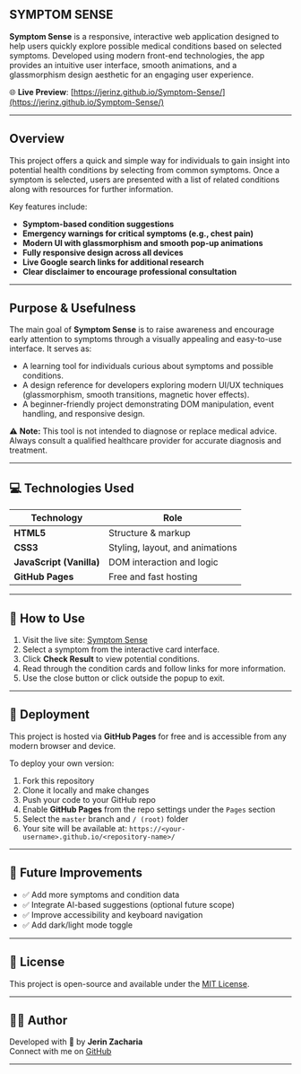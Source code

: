 ## **SYMPTOM SENSE**

**Symptom Sense** is a responsive, interactive web application designed to help users quickly explore possible medical conditions based on selected symptoms. Developed using modern front-end technologies, the app provides an intuitive user interface, smooth animations, and a glassmorphism design aesthetic for an engaging user experience.

🌐 **Live Preview**: [https://jerinz.github.io/Symptom-Sense/](https://jerinz.github.io/Symptom-Sense/)

---

##   Overview

This project offers a quick and simple way for individuals to gain insight into potential health conditions by selecting from common symptoms. Once a symptom is selected, users are presented with a list of related conditions along with resources for further information.

Key features include:

-   **Symptom-based condition suggestions**
-   **Emergency warnings for critical symptoms (e.g., chest pain)**
-   **Modern UI with glassmorphism and smooth pop-up animations**
-   **Fully responsive design across all devices**
-   **Live Google search links for additional research**
-   **Clear disclaimer to encourage professional consultation**

---

##   Purpose & Usefulness

The main goal of **Symptom Sense** is to raise awareness and encourage early attention to symptoms through a visually appealing and easy-to-use interface. It serves as:

- A learning tool for individuals curious about symptoms and possible conditions.
- A design reference for developers exploring modern UI/UX techniques (glassmorphism, smooth transitions, magnetic hover effects).
- A beginner-friendly project demonstrating DOM manipulation, event handling, and responsive design.

⚠️ **Note:** This tool is not intended to diagnose or replace medical advice. Always consult a qualified healthcare provider for accurate diagnosis and treatment.

---

## 💻 Technologies Used

| Technology | Role |
|------------|------|
| **HTML5** | Structure & markup |
| **CSS3**  | Styling, layout, and animations |
| **JavaScript (Vanilla)** | DOM interaction and logic |
| **GitHub Pages** | Free and fast hosting |

---

## 📱 How to Use

1. Visit the live site: [Symptom Sense](https://jerinz.github.io/Symptom-Sense/)
2. Select a symptom from the interactive card interface.
3. Click **Check Result** to view potential conditions.
4. Read through the condition cards and follow links for more information.
5. Use the close button or click outside the popup to exit.

---

## 🚀 Deployment

This project is hosted via **GitHub Pages** for free and is accessible from any modern browser and device.

To deploy your own version:

1. Fork this repository
2. Clone it locally and make changes
3. Push your code to your GitHub repo
4. Enable **GitHub Pages** from the repo settings under the `Pages` section
5. Select the `master` branch and `/ (root)` folder
6. Your site will be available at: `https://<your-username>.github.io/<repository-name>/`

---

## 📌 Future Improvements

- ✅ Add more symptoms and condition data
- ✅ Integrate AI-based suggestions (optional future scope)
- ✅ Improve accessibility and keyboard navigation
- ✅ Add dark/light mode toggle

---

## 📄 License

This project is open-source and available under the [MIT License](LICENSE).

---

## 🙋‍♂️ Author

Developed with 💙 by **Jerin Zacharia**  
Connect with me on [GitHub](https://github.com/jerinZ)

---

